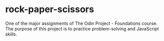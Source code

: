 # rock-paper-scissors
One of the major assignments of The Odin Project - Foundations course. The purpose of this project is to practice problem-solving and JavaScript skills.
